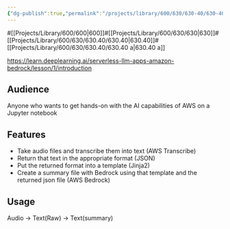 ```yaml
---
{"dg-publish":true,"permalink":"/projects/library/600/630/630-40/630-40-a/","noteIcon":"0","created":"2024-02-19T18:37:21.444+09:00","updated":"2024-02-20T10:49:53.347+09:00"}
---
```


#[[Projects/Library/600/600\|600]]#[[Projects/Library/600/630/630\|630]]#[[Projects/Library/600/630/630.40/630.40\|630.40]]#[[Projects/Library/600/630/630.40/630.40 a\|630.40 a]]



https://learn.deeplearning.ai/serverless-llm-apps-amazon-bedrock/lesson/1/introduction

## Audience
Anyone who wants to get hands-on with the AI capabilities of AWS on a Jupyter notebook

## Features
- Take audio files and transcribe them into text (AWS Transcribe)
- Return that text in the appropriate format (JSON)
- Put the returned format into a template (Jinja2)
- Create a summary file with Bedrock using that template and the returned json file (AWS Bedrock)
## Usage
Audio -> Text(Raw) -> Text(summary)